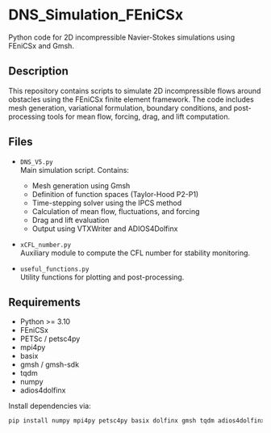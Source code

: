 # DNS_Simulation_FEniCSx

Python code for 2D incompressible Navier-Stokes simulations using FEniCSx and Gmsh.

## Description

This repository contains scripts to simulate 2D incompressible flows around obstacles using the FEniCSx finite element framework. The code includes mesh generation, variational formulation, boundary conditions, and post-processing tools for mean flow, forcing, drag, and lift computation.

## Files

- `DNS_V5.py`  
  Main simulation script. Contains:
  - Mesh generation using Gmsh
  - Definition of function spaces (Taylor-Hood P2-P1)
  - Time-stepping solver using the IPCS method
  - Calculation of mean flow, fluctuations, and forcing
  - Drag and lift evaluation
  - Output using VTXWriter and ADIOS4Dolfinx

- `xCFL_number.py`  
  Auxiliary module to compute the CFL number for stability monitoring.

- `useful_functions.py`  
  Utility functions for plotting and post-processing.

## Requirements

- Python >= 3.10
- FEniCSx
- PETSc / petsc4py
- mpi4py
- basix
- gmsh / gmsh-sdk
- tqdm
- numpy
- adios4dolfinx

Install dependencies via:

```bash
pip install numpy mpi4py petsc4py basix dolfinx gmsh tqdm adios4dolfinx